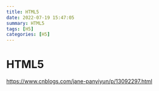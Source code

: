 ```yaml
---
title: HTML5
date: 2022-07-19 15:47:05
summary: HTML5
tags: [H5]
categories: [H5]
---
```


# HTML5

https://www.cnblogs.com/jane-panyiyun/p/13092297.html
